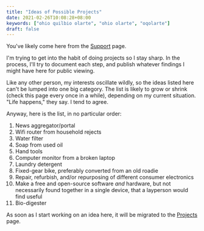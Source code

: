 ```yaml
---
title: "Ideas of Possible Projects"
date: 2021-02-26T10:08:28+08:00
keywords: ["ohio quilbio olarte", "ohio olarte", "oqolarte"]
draft: false
---
```

You've likely come here from the [Support](/support/) page.

I'm trying to get into the habit of doing projects so I stay sharp.
In the process, I'll try to document each step, and publish whatever findings I might have here for public viewing.

Like any other person, my interests oscillate wildly, so the ideas listed here can't be lumped into one big category.
The list is likely to grow or shrink 
(check this page every once in a while), 
depending on my current situation.
"Life happens," they say.
I tend to agree.

Anyway, here is the list, in no particular order:

1. News aggregator/portal
1. Wifi router from household rejects
1. Water filter
1. Soap from used oil
1. Hand tools
1. Computer monitor from a broken laptop
1. Laundry detergent
1. Fixed-gear bike, preferably converted from an old roadie
1. Repair, refurbish, and/or repurposing of different consumer electronics
1. Make a free and open-source software *and* hardware, but not necessarily found together in a single device, that a layperson would find useful
1. Bio-digester

As soon as I start working on an idea here, it will be migrated to the [Projects](/project/) page.
